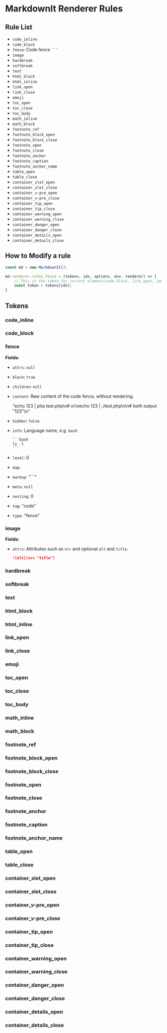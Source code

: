 # MarkdownIt Renderer Rules

## Rule List

- `code_inline`
- `code_block`
- `fence`: Code fence `` ``` ``
- `image`
- `hardbreak`
- `softbreak`
- `text`
- `html_block`
- `html_inline`
- `link_open`
- `link_close`
- `emoji`
- `toc_open`
- `toc_close`
- `toc_body`
- `math_inline`
- `math_block`
- `footnote_ref`
- `footnote_block_open`
- `footnote_block_close`
- `footnote_open`
- `footnote_close`
- `footnote_anchor`
- `footnote_caption`
- `footnote_anchor_name`
- `table_open`
- `table_close`
- `container_slot_open`
- `container_slot_close`
- `container_v-pre_open`
- `container_v-pre_close`
- `container_tip_open`
- `container_tip_close`
- `container_warning_open`
- `container_warning_close`
- `container_danger_open`
- `container_danger_close`
- `container_details_open`
- `container_details_close`

## How to Modify a rule

```js
const md = new MarkdownIt();

md.renderer.rules.fence = (tokens, idx, options, env, renderer) => {
    // This is the token for current element(code block, link_open, image etc.)
    const token = tokens[idx];
}
```

## Tokens

### code_inline

### code_block

### fence

**Fields:**

- `attrs`: `null`
- `block`: `true`
- `children`: `null`
- `content`: Raw content of the code fence, without rendering.

    "echo 123 | php test.php\n# or\necho 123 | ./test.php\n\n# both output \"123\"\n"

- `hidden`: `false`
- `info`: Language name, e.g. `bash`.

    ~~~
    ```bash
    ls -l
    ```
    ~~~

- `level`: 0
- `map`: <todo/>
- `markup`: "```"
- `meta`: `null`
- `nesting`: 0
- `tag`: "code"
- `type`: "fence"

### image

**Fields:**

- `attrs`: Attributes such as `src` and optional `alt` and `title`.

    ```markdown
    ![alt](src "title")
    ```

### hardbreak

### softbreak

### text

### html_block

### html_inline

### link_open

### link_close

### emoji

### toc_open

### toc_close

### toc_body

### math_inline

### math_block

### footnote_ref

### footnote_block_open

### footnote_block_close

### footnote_open

### footnote_close

### footnote_anchor

### footnote_caption

### footnote_anchor_name

### table_open

### table_close

### container_slot_open

### container_slot_close

### container_v-pre_open

### container_v-pre_close

### container_tip_open

### container_tip_close

### container_warning_open

### container_warning_close

### container_danger_open

### container_danger_close

### container_details_open

### container_details_close
